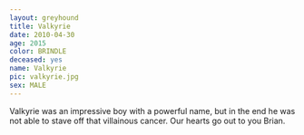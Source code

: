 ```yaml
---
layout: greyhound
title: Valkyrie
date: 2010-04-30
age: 2015
color: BRINDLE
deceased: yes
name: Valkyrie
pic: valkyrie.jpg
sex: MALE
---
```


Valkyrie was an impressive boy with a powerful name, but in the end he was not able to stave
off that villainous cancer.  Our hearts go out to you Brian.

